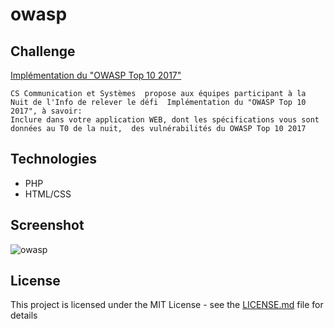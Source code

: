 # owasp

## Challenge

[Implémentation du "OWASP Top 10 2017"](https://www.nuitdelinfo.com/inscription/defis/6)
```
CS Communication et Systèmes  propose aux équipes participant à la Nuit de l'Info de relever le défi  Implémentation du "OWASP Top 10 2017", à savoir: 
Inclure dans votre application WEB, dont les spécifications vous sont données au T0 de la nuit,  des vulnérabilités du OWASP Top 10 2017
```

## Technologies

* PHP
* HTML/CSS

## Screenshot
  
![owasp](https://i.imgur.com/kwiBSoi.jpg)

## License

This project is licensed under the MIT License - see the [LICENSE.md](LICENSE.md) file for details
